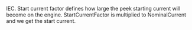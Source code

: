 IEC. Start current factor defines how large the peek starting current will become on the engine. StartCurrentFactor is multiplied to NominalCurrent and we get the start current.